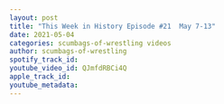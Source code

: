 ```yaml
---
layout: post
title: "This Week in History Episode #21  May 7-13"
date: 2021-05-04
categories: scumbags-of-wrestling videos
author: scumbags-of-wrestling
spotify_track_id: 
youtube_video_id: QJmfdRBCi4Q
apple_track_id: 
youtube_metadata: 
---
```

